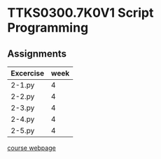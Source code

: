 # TTKS0300.7K0V1 Script Programming
## Assignments
|Excercise|week|
|:----|-------------|
|2-1.py|4|
|2-2.py|4|
|2-3.py|4|
|2-4.py|4|
|2-5.py|4|

[course webpage](http://student.labranet.jamk.fi/~pelju/k17/script_python3)
